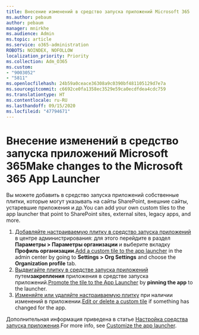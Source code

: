 ```yaml
---
title: Внесение изменений в средство запуска приложений Microsoft 365
ms.author: pebaum
author: pebaum
manager: mnirkhe
ms.audience: Admin
ms.topic: article
ms.service: o365-administration
ROBOTS: NOINDEX, NOFOLLOW
localization_priority: Priority
ms.collection: Adm_O365
ms.custom:
- "9003052"
- "5811"
ms.openlocfilehash: 24b59a0ceace36308a9c0390bf481105129d7e7a
ms.sourcegitcommit: c6692ce0fa1358ec3529e59ca0ecdfdea4cdc759
ms.translationtype: HT
ms.contentlocale: ru-RU
ms.lasthandoff: 09/15/2020
ms.locfileid: "47794671"
---
```

# <a name="make-changes-to-the-microsoft-365-app-launcher"></a><span data-ttu-id="537e1-102">Внесение изменений в средство запуска приложений Microsoft 365</span><span class="sxs-lookup"><span data-stu-id="537e1-102">Make changes to the Microsoft 365 App Launcher</span></span>

<span data-ttu-id="537e1-103">Вы можете добавить в средство запуска приложений собственные плитки, которые могут указывать на сайты SharePoint, внешние сайты, устаревшие приложения и др.</span><span class="sxs-lookup"><span data-stu-id="537e1-103">You can add your own custom tiles to the app launcher that point to SharePoint sites, external sites, legacy apps, and more.</span></span>

1. <span data-ttu-id="537e1-104">[Добавляйте настраиваемую плитку в средство запуска приложений](https://docs.microsoft.com/microsoft-365/admin/manage/customize-the-app-launcher) в центре администрирования: для этого перейдите в раздел **Параметры > Параметры организации** и выберите вкладку **Профиль организации**.</span><span class="sxs-lookup"><span data-stu-id="537e1-104">[Add a custom tile to the app launcher](https://docs.microsoft.com/microsoft-365/admin/manage/customize-the-app-launcher) in the admin center by going to  **Settings > Org Settings**  and choose the  **Organization profile** tab.</span></span>
2. <span data-ttu-id="537e1-105">[Выдвигайте плитку в средстве запуска приложений](https://docs.microsoft.com/microsoft-365/admin/manage/customize-the-app-launcher#promote-the-tile-to-app-launcher) путем**закрепления** приложения в средстве запуска приложений.</span><span class="sxs-lookup"><span data-stu-id="537e1-105">[Promote the tile to the App Launcher](https://docs.microsoft.com/microsoft-365/admin/manage/customize-the-app-launcher#promote-the-tile-to-app-launcher) by **pinning the app** to the launcher.</span></span>
3. <span data-ttu-id="537e1-106">[Изменяйте или удаляйте настраиваемую плитку](https://docs.microsoft.com/microsoft-365/admin/manage/customize-the-app-launcher#edit-or-delete-a-custom-tile) при наличии изменений в приложении.</span><span class="sxs-lookup"><span data-stu-id="537e1-106">[Edit or delete a custom tile](https://docs.microsoft.com/microsoft-365/admin/manage/customize-the-app-launcher#edit-or-delete-a-custom-tile) if something has changed for the app.</span></span>

<span data-ttu-id="537e1-107">Дополнительная информация приведена в статье [Настройка средства запуска приложения](https://docs.microsoft.com/microsoft-365/admin/manage/customize-the-app-launcher).</span><span class="sxs-lookup"><span data-stu-id="537e1-107">For more info, see [Customize the app launcher](https://docs.microsoft.com/microsoft-365/admin/manage/customize-the-app-launcher).</span></span>

